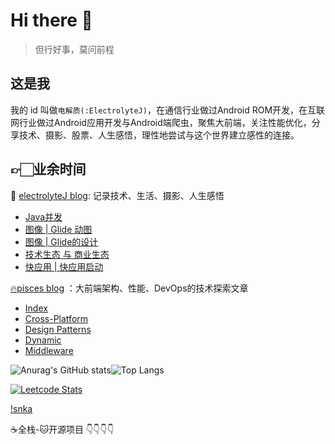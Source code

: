 # Hi there 👋

> 但行好事，莫问前程

## 这是我

我的 id 叫做`电解质(:ElectrolyteJ)`，在通信行业做过Android ROM开发，在互联网行业做过Android应用开发与Android端爬虫，聚焦大前端，关注性能优化，分享技术、摄影、股票、人生感悟，理性地尝试与这个世界建立感性的连接。

## 👉🏻业余时间

📒 [electrolyteJ blog](https://electrolyteJ.github.io/blog): 记录技术、生活、摄影、人生感悟

<!-- BLOG-POST-LIST:START -->
- [Java并发](https://electrolyteJ.github.io/blog//2023-04-20/java-concurrence)
- [图像 | Glide 动图](https://electrolyteJ.github.io/blog//2023-04-06/image-glide-animated-drawable)
- [图像 | Glide的设计](https://electrolyteJ.github.io/blog//2023-04-05/image-glide-design)
- [技术生态 与 商业生态](https://electrolyteJ.github.io/blog//2023-03-21/biz-tech-ecosystem)
- [快应用 | 快应用启动](https://electrolyteJ.github.io/blog//2023-03-18/hapjs-launch)
<!-- BLOG-POST-LIST:END -->

[🔥pisces blog](https://big-frontend.github.io/pisces/) ：大前端架构、性能、DevOps的技术探索文章

<!-- pisces:START -->
- [Index](https://big-frontend.github.io/pisces/)
- [Cross-Platform](https://big-frontend.github.io/pisces/cross_platform/)
- [Design Patterns](https://big-frontend.github.io/pisces/arch/design_patterns/)
- [Dynamic](https://big-frontend.github.io/pisces/arch/dynamic/)
- [Middleware](https://big-frontend.github.io/pisces/arch/middleware/)
<!-- pisces:END -->

![Anurag's GitHub stats](https://github-readme-stats.vercel.app/api?username=electrolyteJ&count_private=true&show_icons=true&include_all_commits=true&hide_border=true&text_color=777&bg_color=00000000)![Top Langs](https://github-readme-stats.vercel.app/api/top-langs/?username=electrolyteJ&hide=scss,css,less,html&layout=compact&hide_title=true&hide_border=true&langs_count=8&bg_color=00000000&text_color=777)

[![Leetcode Stats](https://leetcard.jacoblin.cool/electrolyteJ?site=cn&theme=dark&border=0)](https://leetcode.cn/u/electrolytej/)


[!snka](https://github.com/electrolyteJ/electrolyteJ/blob/main/assets/github-contribution-grid-snake.svg)

<!-- [![Readme Card](https://github-readme-stats.vercel.app/api/pin/?username=electrolyteJ&repo=github-readme-stats&show_owner=true)](https://github.com/electrolyteJ/github-readme-stats) -->

☕️全栈-🐱开源项目 👇👇👇👇
<!--   - 🚀[bundles-assembler](https://github.com/electrolyteJ/bundles-assembler)：组件化的脚手架工程，通过图形化界面交互可以管理模块是否参与编译，是否源码编译，是否二进制编译，这样大大提高了构建速度
  - 👻[padb](https://github.com/ghost-plan/padb)：用python3封装丰富的操作设备和伪造设备信息的指令，且提供易于扩展的命令行框架
  - ♓[pisces](https://github.com/big-frontend/pisces)：大前端项目实践
  - 🌏[super-retrofit](https://github.com/electrolyteJ/super-retrofit)：让Retrofit自由选择网络库，而不只是OkHttp这一种选择 -->



<!-- <details>
<summary>
  📒电解质blog
</summary>
  


</details> -->

